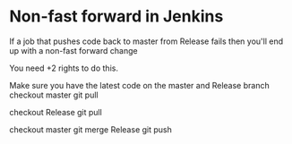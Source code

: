 # Non-fast forward in Jenkins

If a job that pushes code back to master from Release fails then you'll end up with a non-fast forward change

You need +2 rights to do this.

Make sure you have the latest code on the master and Release branch
checkout master
git pull

checkout Release
git pull

checkout master
git merge Release
git push
